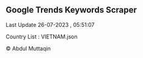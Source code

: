 

## Google Trends Keywords Scraper 
 
Last Update 26-07-2023 , 05:51:07

Country List :
VIETNAM.json



© Abdul Muttaqin 
